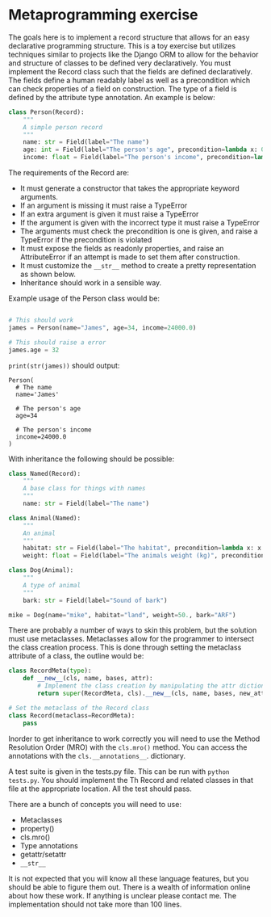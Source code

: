 # Metaprogramming exercise

The goals here is to implement a record structure that allows for an easy declarative programming structure. This is a toy exercise but utilizes techniques similar to projects like the Django ORM to allow for the behavior and structure of classes to be defined very declaratively. You must implement the Record class such that the fields are defined declaratively. The fields define a human readably label as well as a precondition which can check properties of a field on construction. The type of a field is defined by the attribute type annotation. An example is below:

```python
class Person(Record):
    """
    A simple person record
    """ 
    name: str = Field(label="The name") 
    age: int = Field(label="The person's age", precondition=lambda x: 0 <= x <= 150)
    income: float = Field(label="The person's income", precondition=lambda x: 0 <= x)
```

The requirements of the Record are:
* It must generate a constructor that takes the appropriate keyword arguments.
* If an argument is missing it must raise a TypeError
* If an extra argument is given it must raise a TypeError
* If the argument is given with the incorrect type it must raise a TypeError
* The arguments must check the precondition is one is given, and raise a TypeError if the precondition is violated
* It must expose the fields as readonly properties, and raise an AttributeError if an attempt is made to set them after construction.
* It must customize the `__str__` method to create a pretty representation as shown below.
* Inheritance should work in a sensible way.

Example usage of the Person class would be:
```python

# This should work
james = Person(name="James", age=34, income=24000.0)

# This should raise a error
james.age = 32
```

`print(str(james))` should output:

```
Person(
  # The name
  name='James'

  # The person's age
  age=34

  # The person's income
  income=24000.0
)
```

With inheritance the following should be possible:

```python
class Named(Record):
    """
    A base class for things with names
    """
    name: str = Field(label="The name") 

class Animal(Named):
    """
    An animal
    """
    habitat: str = Field(label="The habitat", precondition=lambda x: x in ["air", "land","water"])
    weight: float = Field(label="The animals weight (kg)", precondition=lambda x: 0 <= x)

class Dog(Animal):
    """
    A type of animal
    """
    bark: str = Field(label="Sound of bark")

mike = Dog(name="mike", habitat="land", weight=50., bark="ARF")
```

There are probably a number of ways to skin this problem, but the solution must use metaclasses. Metaclasses allow for the programmer to intersect the class creation process. This is done through setting the metaclass attribute of a class, the outline would be:

```python
class RecordMeta(type):
    def __new__(cls, name, bases, attr):
        # Implement the class creation by manipulating the attr dictionary
        return super(RecordMeta, cls).__new__(cls, name, bases, new_attr)

# Set the metaclass of the Record class
class Record(metaclass=RecordMeta):
    pass
```

Inorder to get inheritance to work correctly you will need to use the Method Resolution Order (MRO) with the `cls.mro()` method. You can access the annotations with the `cls.__annotations__`. dictionary.

A test suite is given in the tests.py file. This can be run with `python tests.py`. You should implement the Th Record and related classes in that file at the appropriate location.  All the test should pass.

There are a bunch of concepts you will need to use:
* Metaclasses
* property()
* cls.mro()
* Type annotations
* getattr/setattr
* `__str__`

It is not expected that you will know all these language features, but you should be able to figure them out. There is a wealth of information online about how these work. If anything is unclear please contact me. The implementation should not take more than 100 lines. 